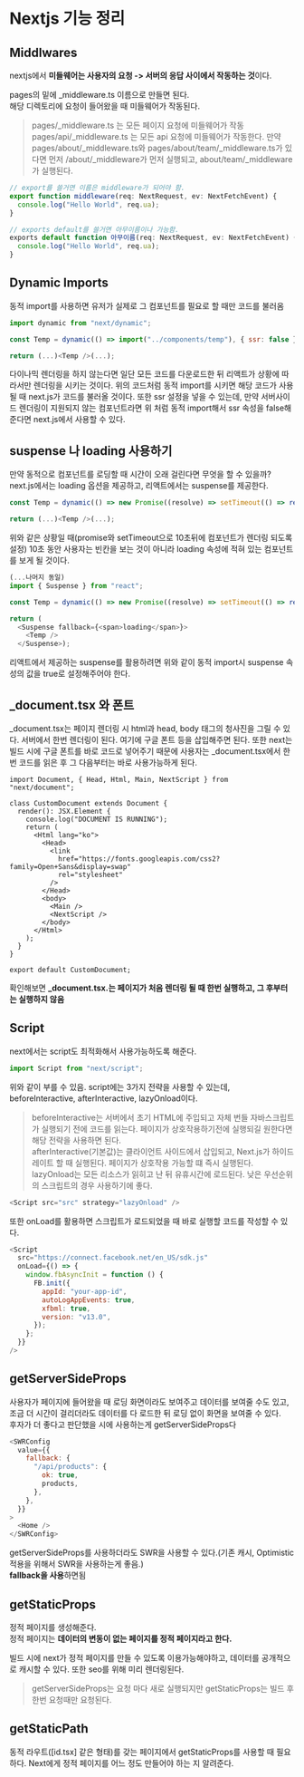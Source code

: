 # Nextjs 기능 정리

## Middlwares

nextjs에서 **미들웨어는 사용자의 요청 -> 서버의 응답 사이에서 작동하는 것**이다.

pages의 밑에 \_middleware.ts 이름으로 만들면 된다.  
해당 디렉토리에 요청이 들어왔을 때 미들웨어가 작동된다.

> pages/\_middleware.ts 는 모든 페이지 요청에 미들웨어가 작동  
> pages/api/\_middleware.ts 는 모든 api 요청에 미들웨어가 작동한다.
> 만약 pages/about/\_middleware.ts와 pages/about/team/\_middleware.ts가 있다면 먼저 /about/\_middleware가 먼저 실행되고, about/team/\_middleware가 실행된다.

```js
// export를 쓸거면 이름은 middleware가 되어야 함.
export function middleware(req: NextRequest, ev: NextFetchEvent) {
  console.log("Hello World", req.ua);
}

// exports default를 쓸거면 아무이름이나 가능함.
exports default function 아무이름(req: NextRequest, ev: NextFetchEvent) {
  console.log("Hello World", req.ua);
}
```

## Dynamic Imports

동적 import를 사용하면 유저가 실제로 그 컴포넌트를 필요로 할 때만 코드를 불러옴

```js
import dynamic from "next/dynamic";

const Temp = dynamic(() => import("../components/temp"), { ssr: false });

return (...)<Temp />(...);
```

다이나믹 렌더링을 하지 않는다면 일단 모든 코드를 다운로드한 뒤 리액트가 상황에 따라서만 렌더링을 시키는 것이다. 위의 코드처럼 동적 import를 시키면 해당 코드가 사용될 때 next.js가 코드를 불러올 것이다. 또한 ssr 설정을 넣을 수 있는데, 만약 서버사이드 렌더링이 지원되지 않는 컴포넌트라면 위 처럼 동적 import해서 ssr 속성을 false해준다면 next.js에서 사용할 수 있다.

## suspense 나 loading 사용하기

만약 동적으로 컴포넌트를 로딩할 때 시간이 오래 걸린다면 무엇을 할 수 있을까? next.js에서는 loading 옵션을 제공하고, 리액트에서는 suspense를 제공한다.

```js
const Temp = dynamic(() => new Promise((resolve) => setTimeout(() => resolve(import("../components/temp")), 10000)), { ssr: false, loading: () => <span>loading</span> });

return (...)<Temp />(...);
```

위와 같은 상황일 때(promise와 setTimeout으로 10초뒤에 컴포넌트가 렌더링 되도록 설정) 10초 동안 사용자는 빈칸을 보는 것이 아니라 loading 속성에 적혀 있는 컴포넌트를 보게 될 것이다.

```js
(...나머지 동일)
import { Suspense } from "react";

const Temp = dynamic(() => new Promise((resolve) => setTimeout(() => resolve(import("../components/temp")), 10000)), { ssr: false, suspense: true });

return (
  <Suspense fallback={<span>loading</span>}>
    <Temp />
  </Suspense>);
```

리액트에서 제공하는 suspense를 활용하려면 위와 같이 동적 import시 suspense 속성의 값을 true로 설정해주어야 한다.

## \_document.tsx 와 폰트

\_document.tsx는 페이지 렌더링 시 html과 head, body 태그의 청사진을 그릴 수 있다. 서버에서 한번 렌더링이 된다. 여기에 구글 폰트 등을 삽입해주면 된다. 또한 next는 빌드 시에 구글 폰트를 바로 코드로 넣어주기 때문에 사용자는 \_document.tsx에서 한번 코드를 읽은 후 그 다음부터는 바로 사용가능하게 된다.

```
import Document, { Head, Html, Main, NextScript } from "next/document";

class CustomDocument extends Document {
  render(): JSX.Element {
    console.log("DOCUMENT IS RUNNING");
    return (
      <Html lang="ko">
        <Head>
          <link
            href="https://fonts.googleapis.com/css2?family=Open+Sans&display=swap"
            rel="stylesheet"
          />
        </Head>
        <body>
          <Main />
          <NextScript />
        </body>
      </Html>
    );
  }
}

export default CustomDocument;
```

확인해보면 **\_document.tsx.는 페이지가 처음 렌더링 될 때 한번 실행하고, 그 후부터는 실행하지 않음**

## Script

next에서는 script도 최적화해서 사용가능하도록 해준다.

```js
import Script from "next/script";
```

위와 같이 부를 수 있음. script에는 3가지 전략을 사용할 수 있는데, beforeInteractive, afterInteractive, lazyOnload이다.

> beforeInteractive는 서버에서 초기 HTML에 주입되고 자체 번들 자바스크립트가 실행되기 전에 코드를 읽는다. 페이지가 상호작용하기전에 실행되길 원한다면 해당 전략을 사용하면 된다.  
> afterInteractive(기본값)는 클라이언트 사이드에서 삽입되고, Next.js가 하이드레이트 할 때 실행된다. 페이지가 상호작용 가능할 떄 즉시 실행된다.  
> lazyOnload는 모든 리소스가 읽히고 난 뒤 유휴시간에 로드된다. 낮은 우선순위의 스크립트의 경우 사용하기에 좋다.

```js
<Script src="src" strategy="lazyOnload" />
```

또한 onLoad를 활용하면 스크립트가 로드되었을 때 바로 실행할 코드를 작성할 수 있다.

```js
<Script
  src="https://connect.facebook.net/en_US/sdk.js"
  onLoad={() => {
    window.fbAsyncInit = function () {
      FB.init({
        appId: "your-app-id",
        autoLogAppEvents: true,
        xfbml: true,
        version: "v13.0",
      });
    };
  }}
/>
```

## getServerSideProps

사용자가 페이지에 들어왔을 때 로딩 화면이라도 보여주고 데이터를 보여줄 수도 있고, 조금 더 시간이 걸리더라도 데이터를 다 로드한 뒤 로딩 없이 화면을 보여줄 수 있다.  
후자가 더 좋다고 판단했을 시에 사용하는게 getServerSideProps다

```js
<SWRConfig
  value={{
    fallback: {
      "/api/products": {
        ok: true,
        products,
      },
    },
  }}
>
  <Home />
</SWRConfig>
```

getServerSideProps를 사용하더라도 SWR을 사용할 수 있다.(기존 캐시, Optimistic 적용을 위해서 SWR을 사용하는게 좋음.)  
**fallback을 사용**하면됨

## getStaticProps

정적 페이지를 생성해준다.  
정적 페이지는 **데이터의 변동이 없는 페이지를 정적 페이지라고 한다.**

빌드 시에 next가 정적 페이지를 만들 수 있도록 이용가능해야하고, 데이터를 공개적으로 캐시할 수 있다. 또한 seo를 위해 미리 렌더링된다.

> getServerSideProps는 요청 마다 새로 실행되지만 getStaticProps는 빌드 후 한번 요청때만 요청된다.

## getStaticPath

동적 라우트([id.tsx] 같은 형태)를 갖는 페이지에서 getStaticProps를 사용할 때 필요하다. Next에게 정적 페이지를 어느 정도 만들어야 하는 지 알려준다.
